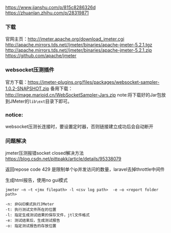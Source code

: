 https://www.jianshu.com/p/815c8286326d
https://zhuanlan.zhihu.com/p/28319871

### 下载

官网主页：http://jmeter.apache.org/download_jmeter.cgi
http://apache.mirrors.tds.net//jmeter/binaries/apache-jmeter-5.2.1.tgz
http://apache.mirrors.tds.net//jmeter/binaries/apache-jmeter-5.2.1.zip
https://github.com/apache/jmeter

### websocket压测插件

官方下载：https://jmeter-plugins.org/files/packages/websocket-sampler-1.0.2-SNAPSHOT.zip
备用下载：http://image.mariojd.cn/WebSocketSampler-Jars.zip
note:将下载好的Jar包放到JMeter的`lib\ext`目录下即可。

### notice:

websocket压测长连接时，要设置定时器，否则链接建立成功后会自动断开

### 问题解决

jmeter压测报错socket closed解决方法
https://blog.csdn.net/pittpakk/article/details/95338079

返回repose code 429 
是限制单个ip并发访问的数量，laravel去掉throttle中间件 

生成html报告，使用no gui模式
```
jmeter –n –t <jmx filepath> -l <csv log path>  -e –o <report folder path>

-n: 非GUI模式执行JMeter
-t: 执行测试文件所在的位置
-l: 指定生成测试结果的保存文件，jtl文件格式
-e: 测试结束后，生成测试报告
-o: 指定测试报告的存放位置
```

